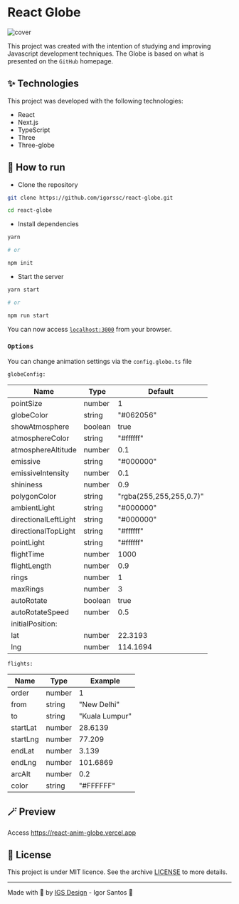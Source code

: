 # React Globe

![cover](https://user-images.githubusercontent.com/26682297/193670814-9fe9b358-a2d2-4c19-a310-b2588615ffb4.gif)

This project was created with the intention of studying and improving Javascript development techniques. The Globe is based on what is presented on the `GitHub` homepage.

## ✨ Technologies

This project was developed with the following technologies:

- React
- Next.js
- TypeScript
- Three
- Three-globe

## 🚀 How to run

- Clone the repository

```bash
git clone https://github.com/igorssc/react-globe.git

cd react-globe
```

- Install dependencies

```bash
yarn

# or

npm init
```

- Start the server

```bash
yarn start

# or

npm run start
```

You can now access [`localhost:3000`](http://localhost:3000) from your browser.

### `Options`

You can change animation settings via the `config.globe.ts` file

`globeConfig:`

| Name                 | Type    | Default                 |
| -------------------- | ------- | ----------------------- |
| pointSize            | number  | 1                       |
| globeColor           | string  | "#062056"               |
| showAtmosphere       | boolean | true                    |
| atmosphereColor      | string  | "#ffffff"               |
| atmosphereAltitude   | number  | 0.1                     |
| emissive             | string  | "#000000"               |
| emissiveIntensity    | number  | 0.1                     |
| shininess            | number  | 0.9                     |
| polygonColor         | string  | "rgba(255,255,255,0.7)" |
| ambientLight         | string  | "#000000"               |
| directionalLeftLight | string  | "#000000"               |
| directionalTopLight  | string  | "#ffffff"               |
| pointLight           | string  | "#ffffff"               |
| flightTime           | number  | 1000                    |
| flightLength         | number  | 0.9                     |
| rings                | number  | 1                       |
| maxRings             | number  | 3                       |
| autoRotate           | boolean | true                    |
| autoRotateSpeed      | number  | 0.5                     |
| initialPosition:     |         |                         |
| lat                  | number  | 22.3193                 |
| lng                  | number  | 114.1694                |

`flights:`

| Name     | Type   | Example        |
| -------- | ------ | -------------- |
| order    | number | 1              |
| from     | string | "New Delhi"    |
| to       | string | "Kuala Lumpur" |
| startLat | number | 28.6139        |
| startLng | number | 77.209         |
| endLat   | number | 3.139          |
| endLng   | number | 101.6869       |
| arcAlt   | number | 0.2            |
| color    | string | "#FFFFFF"      |

## 🪄 Preview

Access <https://react-anim-globe.vercel.app>

## 📝 License

This project is under MIT licence. See the archive [LICENSE](LICENSE.md) to more details.

---

Made with 💜 by [IGS Design](https://igsdesign.com.br) - Igor Santos 👋
